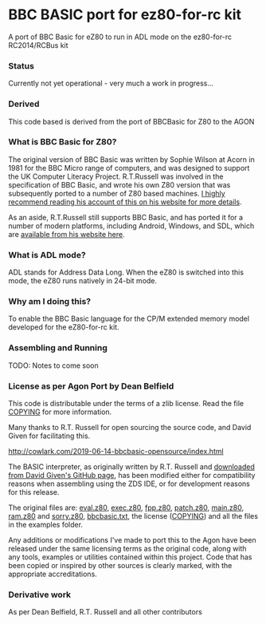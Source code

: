 # BBC BASIC port for ez80-for-rc kit

A port of BBC Basic for eZ80 to run in ADL mode on the ez80-for-rc RC2014/RCBus kit

### Status

Currently not yet operational - very much a work in progress...

### Derived

This code based is derived from the port of BBCBasic for Z80 to the AGON

### What is BBC Basic for Z80?

The original version of BBC Basic was written by Sophie Wilson at Acorn in 1981 for the BBC Micro range of computers, and was designed to support the UK Computer Literacy Project. R.T.Russell was involved in the specification of BBC Basic, and wrote his own Z80 version that was subsequently ported to a number of Z80 based machines. [I highly recommend reading his account of this on his website for more details](http://www.bbcbasic.co.uk/bbcbasic/history.html).

As an aside, R.T.Russell still supports BBC Basic, and has ported it for a number of modern platforms, including Android, Windows, and SDL, which are [available from his website here](https://www.bbcbasic.co.uk/index.html).

### What is ADL mode?

ADL stands for Address Data Long. When the eZ80 is switched into this mode, the eZ80 runs natively in 24-bit mode.

### Why am I doing this?

To enable the BBC Basic language for the CP/M extended memory model developed for the eZ80-for-rc kit.

### Assembling and Running

TODO: Notes to come soon


### License as per Agon Port by Dean Belfield

This code is distributable under the terms of a zlib license. Read the file [COPYING](COPYING) for more information.

Many thanks to R.T. Russell for open sourcing the source code, and David Given for facilitating this.

http://cowlark.com/2019-06-14-bbcbasic-opensource/index.html

The BASIC interpreter, as originally written by R.T. Russell and [downloaded from David Given's GitHub page](https://github.com/davidgiven/cpmish/tree/master/third_party/bbcbasic), has been modified either for compatibility reasons when assembling using the ZDS IDE, or for development reasons for this release.

The original files are: [eval.z80](eval.z80), [exec.z80](exec.z80), [fpp.z80](fpp.z80), [patch.z80](patch.z80), [main.z80](main.z80), [ram.z80](ram.z80) and [sorry.z80](sorry.z80), [bbcbasic.txt](bbcbasic.txt), the license ([COPYING](COPYING)) and all the files in the examples folder.

Any additions or modifications I've made to port this to the Agon have been released under the same licensing terms as the original code, along with any tools, examples or utilities contained within this project. Code that has been copied or inspired by other sources is clearly marked, with the appropriate accreditations.

### Derivative work

As per Dean Belfield, R.T. Russell and all other contributors
